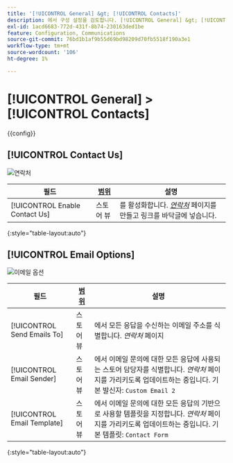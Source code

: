 ```yaml
---
title: '[!UICONTROL General] &gt; [!UICONTROL Contacts]'
description: 에서 구성 설정을 검토합니다. [!UICONTROL General] &gt; [!UICONTROL Contacts] 상거래 관리자의 페이지입니다.
exl-id: 1acd6683-772d-431f-8b74-230163ded1be
feature: Configuration, Communications
source-git-commit: 76bd1b1af9b55d69bd98209d70fb5518f190a3e1
workflow-type: tm+mt
source-wordcount: '106'
ht-degree: 1%

---
```


# [!UICONTROL General] > [!UICONTROL Contacts]

{{config}}

## [!UICONTROL Contact Us]

![연락처](./assets/contacts-contact-us.png)<!-- zoom -->

<!-- [Contact Us](https://docs.magento.com/user-guide/stores/contact-us.html) -->

| 필드 | [범위](../../getting-started/websites-stores-views.md#scope-settings) | 설명 |
|--- |--- |--- |
| [!UICONTROL Enable Contact Us] | 스토어 뷰 | 를 활성화합니다. [_연락처_](../../getting-started/store-details.md#contact-us-form) 페이지를 만들고 링크를 바닥글에 넣습니다. |

{:style=&quot;table-layout:auto&quot;}

## [!UICONTROL Email Options]

![이메일 옵션](./assets/contacts-email-options.png)<!-- zoom -->

<!-- [Email Options](https://docs.magento.com/user-guide/stores/contact-us.html) -->

| 필드 | [범위](../../getting-started/websites-stores-views.md#scope-settings) | 설명 |
|--- |--- |--- |
| [!UICONTROL Send Emails To] | 스토어 뷰 | 에서 모든 응답을 수신하는 이메일 주소를 식별합니다. _연락처_ 페이지 |
| [!UICONTROL Email Sender] | 스토어 뷰 | 에서 이메일 문의에 대한 모든 응답에 사용되는 스토어 담당자를 식별합니다. _연락처_ 페이지를 가리키도록 업데이트하는 중입니다. 기본 발신자: `Custom Email 2` |
| [!UICONTROL Email Template] | 스토어 뷰 | 에서 이메일 문의에 대한 모든 응답의 기반으로 사용할 템플릿을 지정합니다. _연락처_ 페이지를 가리키도록 업데이트하는 중입니다. 기본 템플릿: `Contact Form` |

{:style=&quot;table-layout:auto&quot;}
